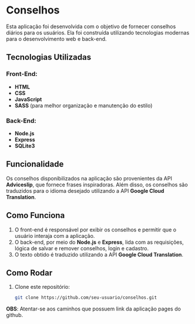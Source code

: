 # Conselhos

Esta aplicação foi desenvolvida com o objetivo de fornecer conselhos diários para os usuários. Ela foi construída utilizando tecnologias modernas para o desenvolvimento web e back-end.

## Tecnologias Utilizadas

### Front-End:
- **HTML**
- **CSS**
- **JavaScript**
- **SASS** (para melhor organização e manutenção do estilo)

### Back-End:
- **Node.js**
- **Express**
- **SQLite3**

## Funcionalidade

Os conselhos disponibilizados na aplicação são provenientes da API **Adviceslip**, que fornece frases inspiradoras. Além disso, os conselhos são traduzidos para o idioma desejado utilizando a API **Google Cloud Translation**.

## Como Funciona

1. O front-end é responsável por exibir os conselhos e permitir que o usuário interaja com a aplicação.
2. O back-end, por meio do **Node.js** e **Express**, lida com as requisições, lógica de salvar e remover conselhos, login e cadastro.
3. O texto obtido é traduzido utilizando a API **Google Cloud Translation**.

## Como Rodar

1. Clone este repositório:
   ```bash
   git clone https://github.com/seu-usuario/conselhos.git
   ```
  **OBS**: Atentar-se aos caminhos que possuem link da aplicação pages do github.
